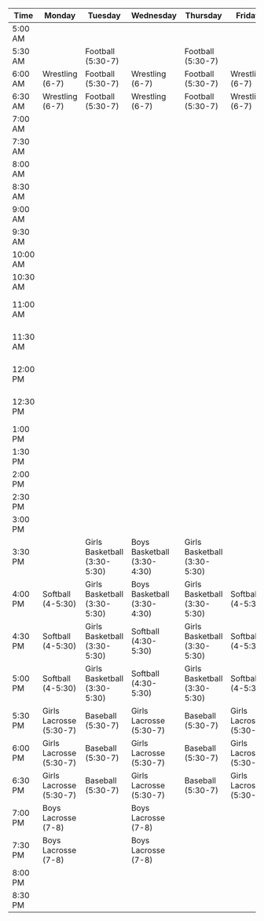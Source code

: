 | Time      | Monday                        | Tuesday                       | Wednesday                     | Thursday                      | Friday                        | Saturday                      | Sunday                        |
|-----------|-------------------------------|-------------------------------|-------------------------------|-------------------------------|-------------------------------|-------------------------------|-------------------------------|
| 5:00 AM   |                               |                               |                               |                               |                               |                               |                               |
| 5:30 AM   |                               | Football (5:30-7)             |                               | Football (5:30-7)             |                               |                               |                               |
| 6:00 AM   | Wrestling (6-7)               | Football (5:30-7)             | Wrestling (6-7)               | Football (5:30-7)             | Wrestling (6-7)               |                               |                               |
| 6:30 AM   | Wrestling (6-7)               | Football (5:30-7)             | Wrestling (6-7)               | Football (5:30-7)             | Wrestling (6-7)               |                               |                               |
| 7:00 AM   |                               |                               |                               |                               |                               |                               |                               |
| 7:30 AM   |                               |                               |                               |                               |                               | Football (7:30-9)             |                               |
| 8:00 AM   |                               |                               |                               |                               |                               | Football (7:30-9)             |                               |
| 8:30 AM   |                               |                               |                               |                               |                               | Football (7:30-9)             |                               |
| 9:00 AM   |                               |                               |                               |                               |                               | Wrestling (9-11)              |                               |
| 9:30 AM   |                               |                               |                               |                               |                               | Wrestling (9-11)              |                               |
| 10:00 AM  |                               |                               |                               |                               |                               | Wrestling (9-11)              |                               |
| 10:30 AM  |                               |                               |                               |                               |                               | Wrestling (9-11)              |                               |
| 11:00 AM  |                               |                               |                               |                               |                               | Boys Basketball (11-1)        |                               |
| 11:30 AM  |                               |                               |                               |                               |                               | Boys Basketball (11-1)        |                               |
| 12:00 PM  |                               |                               |                               |                               |                               | Boys Basketball (11-1)        |                               |
| 12:30 PM  |                               |                               |                               |                               |                               | Boys Basketball (11-1)        |                               |
| 1:00 PM   |                               |                               |                               |                               |                               |                               |                               |
| 1:30 PM   |                               |                               |                               |                               |                               |                               |                               |
| 2:00 PM   |                               |                               |                               |                               |                               |                               |                               |
| 2:30 PM   |                               |                               |                               |                               |                               |                               |                               |
| 3:00 PM   |                               |                               |                               |                               |                               |                               |                               |
| 3:30 PM   |                               | Girls Basketball (3:30-5:30)  | Boys Basketball (3:30-4:30)   | Girls Basketball (3:30-5:30)  |                               |                               |                               |
| 4:00 PM   | Softball (4-5:30)             | Girls Basketball (3:30-5:30)  | Boys Basketball (3:30-4:30)   | Girls Basketball (3:30-5:30)  | Softball (4-5:30)             |                               |                               |
| 4:30 PM   | Softball (4-5:30)             | Girls Basketball (3:30-5:30)  | Softball (4:30-5:30)          | Girls Basketball (3:30-5:30)  | Softball (4-5:30)             |                               |                               |
| 5:00 PM   | Softball (4-5:30)             | Girls Basketball (3:30-5:30)  | Softball (4:30-5:30)          | Girls Basketball (3:30-5:30)  | Softball (4-5:30)             |                               |                               |
| 5:30 PM   | Girls Lacrosse (5:30-7)       | Baseball (5:30-7)             | Girls Lacrosse (5:30-7)       | Baseball (5:30-7)             | Girls Lacrosse (5:30-7)       |                               |                               |
| 6:00 PM   | Girls Lacrosse (5:30-7)       | Baseball (5:30-7)             | Girls Lacrosse (5:30-7)       | Baseball (5:30-7)             | Girls Lacrosse (5:30-7)       |                               |                               |
| 6:30 PM   | Girls Lacrosse (5:30-7)       | Baseball (5:30-7)             | Girls Lacrosse (5:30-7)       | Baseball (5:30-7)             | Girls Lacrosse (5:30-7)       |                               |                               |
| 7:00 PM   | Boys Lacrosse (7-8)           |                               | Boys Lacrosse (7-8)           |                               |                               |                               |                               |
| 7:30 PM   | Boys Lacrosse (7-8)           |                               | Boys Lacrosse (7-8)           |                               |                               |                               |                               |
| 8:00 PM   |                               |                               |                               |                               |                               |                               |                               |
| 8:30 PM   |                               |                               |                               |                               |                               |                               |                               |